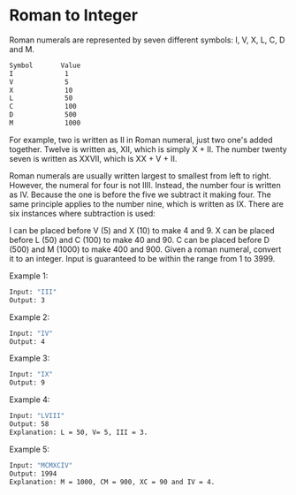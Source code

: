 # Roman to Integer

Roman numerals are represented by seven different symbols: I, V, X, L, C, D and M.

```bash
Symbol       Value
I             1
V             5
X             10
L             50
C             100
D             500
M             1000
```

For example, two is written as II in Roman numeral, just two one's added together. Twelve is written as, XII, which is simply X + II. The number twenty seven is written as XXVII, which is XX + V + II.

Roman numerals are usually written largest to smallest from left to right. However, the numeral for four is not IIII. Instead, the number four is written as IV. Because the one is before the five we subtract it making four. The same principle applies to the number nine, which is written as IX. There are six instances where subtraction is used:

I can be placed before V (5) and X (10) to make 4 and 9. 
X can be placed before L (50) and C (100) to make 40 and 90. 
C can be placed before D (500) and M (1000) to make 400 and 900.
Given a roman numeral, convert it to an integer. Input is guaranteed to be within the range from 1 to 3999.

Example 1:

```bash
Input: "III"
Output: 3
```

Example 2:

```bash
Input: "IV"
Output: 4
```

Example 3:

```bash
Input: "IX"
Output: 9
```

Example 4:

```bash
Input: "LVIII"
Output: 58
Explanation: L = 50, V= 5, III = 3.
```

Example 5:

```bash
Input: "MCMXCIV"
Output: 1994
Explanation: M = 1000, CM = 900, XC = 90 and IV = 4.
```